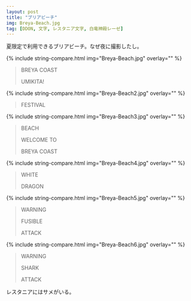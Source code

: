 ```yaml
---
layout: post
title: "ブリアビーチ"
img: Breya-Beach.jpg
tag: [DDON, 文字, レスタニア文字, 白竜神殿レーゼ]
---
```


夏限定で利用できるブリアビーチ。なぜ夜に撮影したし。

{% include string-compare.html img="Breya-Beach.jpg" overlay="" %}

> BREYA COAST
>
> UMIKITA!



{% include string-compare.html img="Breya-Beach2.jpg" overlay="" %}

> FESTIVAL



{% include string-compare.html img="Breya-Beach3.jpg" overlay="" %}

> BEACH
>
> WELCOME TO
>
> BREYA COAST



{% include string-compare.html img="Breya-Beach4.jpg" overlay="" %}

> WHITE
>
> DRAGON



{% include string-compare.html img="Breya-Beach5.jpg" overlay="" %}

> WARNING
>
> FUSIBLE
>
> ATTACK



{% include string-compare.html img="Breya-Beach6.jpg" overlay="" %}

> WARNING
>
> SHARK
>
> ATTACK

レスタニアにはサメがいる。


